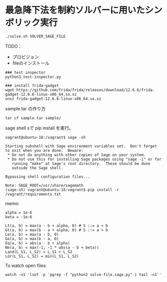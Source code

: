 最急降下法を制約ソルバーに用いたシンボリック実行
====

```shell
./solve.sh SOLVER_SAGE_FILE
```

TODO：
* プロビジョン
* fileのインストール

```shell
### test inspector
python3 test-inspector.py
```

```shell
### install frida-gadget
wget https://github.com/frida/frida/releases/download/12.6.6/frida-gadget-12.6.6-linux-x86_64.so.xz
unxz frida-gadget-12.6.6-linux-x86_64.so.xz 
```

sample.tar の作り方

```shell
tar cf sample.tar sample/
```

sage shell sで pip install を実行。

```
vagrant@ubuntu-18:/vagrant$ sage -sh

Starting subshell with Sage environment variables set.  Don't forget
to exit when you are done.  Beware:
 * Do not do anything with other copies of Sage on your system.
 * Do not use this for installing Sage packages using "sage -i" or for
   running "make" at Sage's root directory.  These should be done
   outside the Sage shell.

Bypassing shell configuration files...

Note: SAGE_ROOT=/usr/share/sagemath
(sage-sh) vagrant@ubuntu-18:vagrant$ pip install -r /vagrant/requirements.txt
```

memo:

```
alpha = 1e-6
beta = -1e-6

Lt(a, b) = max(a - b + alpha, 0) # S ::= a < b
Gt(a, b) = max(b - a + alpha, 0) # S ::= a > b
Le(a, b) = max(a - b, 0)
Ge(a, b) = max(b - a, 0)
Eq(a, b) = abs(a - b + alpha)
Ne(a, b) = max(-1, -1 * abs(a - b + beta))
Land(L_S1, L_S2) = L_S1 + L_S2
Lor(L_S1, L_S2) = min(L_S1, L_S2)
```

To watch open files:

```shell
watch -n1 'lsof -p `pgrep -f "python2 solve-file.sage.py" | tail -n1`'
```